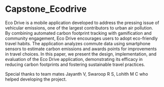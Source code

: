 # Capstone_Ecodrive
Eco Drive is a mobile application developed to address the pressing issue of vehicular
emissions, one of the largest contributors to urban air pollution. By combining
automated carbon footprint tracking with gamification and community engagement,
Eco Drive encourages users to adopt eco-friendly travel habits. The application analyzes
commute data using smartphone sensors to estimate carbon emissions and awards points
for improvements in travel choices. In this paper, we present the design,
implementation, and evaluation of the Eco Drive application, demonstrating its efficacy
in reducing carbon footprints and fostering sustainable travel practices. 

Special thanks to team mates Jayanth V, Swaroop R S, Lohith M C who helped developing the project.
